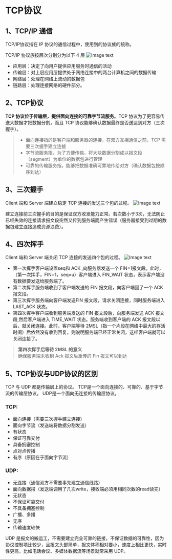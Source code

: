 # TCP协议

## 1、TCP/IP 通信
TCP/IP协议指在 IP 协议的通信过程中，使用到的协议族的统称。

TCP/IP 协议族按层次分别分为以下 4 层
![Image text](/网络基础/TCPIP模型)

- 应用层：决定了向用户提供应用服务时通信的活动
- 传输层：对上层应用层提供处于网络连接中的两台计算机之间的数据传输
- 网络层：处理在网络上流动的数据包
- 链路层：处理连接网络的硬件部分。

## 2、TCP协议
**TCP 协议位于传输层，提供面向连接的可靠字节流服务**。TCP 协议为了更容易传送大数据才把数据分割，而且 TCP 协议能够确认数据最终是否送达到对方（三次握手）。  

>- 面向连接指的是客户端和服务器的连接，在双方互相通信之前，TCP 需要三次握手建立连接
>- 字节流服务指，为了方便传输，将大块数据分割成以报文段（segment）为单位的数据包进行管理  
>- 可靠的传输服务指，能够把数据准确可靠地传给对方（确认数据包按顺序到达）

## 3、三次握手
Client 端和 Server 端建立稳定 TCP 连接的发送三个包的过程。
![Image text](/网络基础/三次握手.png)

建立连接前三次握手的目的是保证双方收发能力正常。若次数小于3次，无法防止已经失效的连接请求报文段突然又传到服务端而产生错误（服务器接受到过期的数据包建立连接造成资源浪费）。

## 4、四次挥手
Client 端和 Server 端关闭 TCP 连接的发送四个包的过程。
![Image text](/网络基础/四次挥手.jpg)

- 第一次挥手客户端设置seq和 ACK ,向服务器发送一个 FIN=1报文段。此时，（第一次挥手，FIN=1，seq=u）客户端进入 FIN_WAIT 状态，表示客户端没有数据要发送给服务端了。
- 第二次挥手服务端收到了客户端发送的 FIN 报文段，向客户端回了一个 ACK 报文段。
- 第三次挥手服务端向客户端发送FIN 报文段，请求关闭连接，同时服务端进入 LAST_ACK 状态。
- 第四次挥手客户端收到服务端发送的 FIN 报文段后，向服务端发送 ACK 报文段,然后客户端进入 TIME_WAIT 状态。服务端收到客户端的 ACK 报文段以后，就关闭连接。此时，客户端等待 2MSL（指一个片段在网络中最大的存活时间）后依然没有收到回复，则说明服务端已经正常关闭，这样客户端就可以关闭连接了。

> **第四次挥手后等待 2MSL 的意义**  
> 确保服务端未收到 Ack 报文后重传的 Fin 报文可以到达

## 5、TCP协议与UDP协议的区别
TCP 与 UDP 都是传输层上的协议。
TCP是一个面向连接的、可靠的、基于字节流的传输层协议。
UDP是一个面向无连接的传输层协议。

### TCP:
- 面向连接（需要三次握手建立连接）
- 面向字节流（发送端将数据分割发送）
- 有状态
- 保证可靠交付
- 具备拥塞控制
- 点对点传播
- 有序（原因在于面向字节流）

### UDP:
- 无连接（通信双方不需要事先建立通信线路）
- 面向数据报（发送端调用了几次write，接收端必须用相同次数的read读完）
- 无状态
- 不保证可靠交付
- 不具备拥塞控制
- 广播、多播
- 无序
- 传输速度较快

UDP 是报文的搬运工，不需要建立完全可靠的链接，不保证数据的可靠性，因为协议控制项比较少，且报文头部简单，报文体积相对要小，速度上相比更快，实时性更高，比如电话会议、多媒体数据流等场景就常采用 UDP。